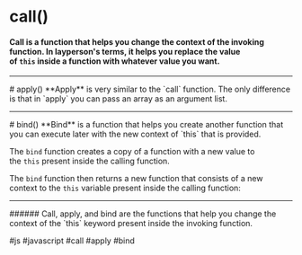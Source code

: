 # call()
#### **Call** is a function that helps you change the context of the invoking function. In layperson's terms, it helps you replace the value of `this` inside a function with whatever value you want.
<hr>
# apply()
**Apply** is very similar to the `call` function. The only difference is that in `apply` you can pass an array as an argument list.
<hr>
# bind()
**Bind** is a function that helps you create another function that you can execute later with the new context of `this` that is provided.

The `bind` function creates a copy of a function with a new value to the `this` present inside the calling function.

The `bind` function then returns a new function that consists of a new context to the `this` variable present inside the calling function:
<hr>
###### Call, apply, and bind are the functions that help you change the context of the `this` keyword present inside the invoking function.


#js #javascript #call #apply #bind
